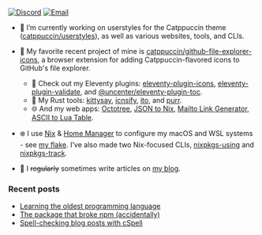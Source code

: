 [![Discord](https://img.shields.io/badge/discord-uncenter-5865F2.svg?style=flat-square&logo=discord&logoColor=white&labelColor=3C3744)](https://discord.com/users/554752666299924492)
[![Email](https://img.shields.io/badge/email-hi%40uncenter.dev-EA4335.svg?style=flat-square&logo=minutemailer&logoColor=white&labelColor=3C3744)](mailto:hi@uncenter.dev)


- 🔨 I’m currently working on userstyles for the Catppuccin theme ([catppuccin/userstyles](https://github.com/catppuccin/userstyles)), as well as various websites, tools, and CLIs.

- 🌟 My favorite recent project of mine is [catppuccin/github-file-explorer-icons](https://github.com/catppuccin/github-file-explorer-icons), a browser extension for adding Catppuccin-flavored icons to GitHub's file explorer.
  - 🎈 Check out my Eleventy plugins: [eleventy-plugin-icons](https://github.com/uncenter/eleventy-plugin-icons), [eleventy-plugin-validate](https://github.com/uncenter/), and [@uncenter/eleventy-plugin-toc](https://github.com/uncenter/eleventy-plugin-toc).
  - 🦀 My Rust tools: [kittysay](https://github.com/uncenter/kittysay), [icnsify](https://github.com/uncenter/icnsify), [ito](https://github.com/uncenter/ito), and [purr](https://github.com/uncenter/purr).
  - 🌐 And my web apps: [Octotree](https://tree.uncenter.dev/), [JSON to Nix](https://json-to-nix.pages.dev/), [Mailto Link Generator](https://mailtolink.pages.dev/), [ASCII to Lua Table](https://ascii-to-lua-table.pages.dev/).
 
- ❄️ I use [Nix](https://nixos.org/) & [Home Manager](https://github.com/nix-community/home-manager) to configure my macOS and WSL systems - see [my flake](https://github.com/uncenter/flake). I've also made two Nix-focused CLIs, [nixpkgs-using](https://github.com/uncenter/nixpkgs-using) and [nixpkgs-track](https://github.com/uncenter/nixpkgs-track).

- 📝 I ~~regularly~~ sometimes write articles on [my blog](https://uncenter.dev/).

### Recent posts

<!-- BLOG-POST-LIST:START -->
- [Learning the oldest programming language](https://uncenter.dev/posts/learning-fortran/)
- [The package that broke npm &lpar;accidentally&rpar;](https://uncenter.dev/posts/npm-install-everything/)
- [Spell-checking blog posts with cSpell](https://uncenter.dev/posts/spellchecking-with-eleventy/)
<!-- BLOG-POST-LIST:END -->
